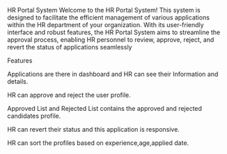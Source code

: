 HR Portal System
Welcome to the HR Portal System! This system is designed to facilitate the efficient management of various applications within the HR department of your organization. With its user-friendly interface and robust features, the HR Portal System aims to streamline the approval process, enabling HR personnel to review, approve, reject, and revert the status of applications seamlessly

Features

Applications are there in dashboard and HR can see their Information and details.

HR can approve and reject the user profile.

Approved List and Rejected List contains the approved and rejected candidates profile.

HR can revert their status and this application is responsive.

HR can sort the profiles based on experience,age,applied date.

 
